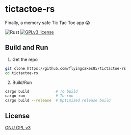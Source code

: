 # tictactoe-rs
Finally, a memory safe Tic Tac Toe app 😱

![Rust](https://img.shields.io/badge/rust-%23000000.svg?style=for-the-badge&logo=rust&logoColor=white) [![GPLv3 license](https://img.shields.io/badge/License-GPLv3-blue.svg)](http://perso.crans.org/besson/LICENSE.html)

## Build and Run

1. Get the repo

```sh
git clone https://github.com/flyingcakes85/tictactoe-rs
cd tictactoe-rs
```

2. Build/Run

```sh
cargo build            # To build
cargo run              # To run
cargo build --release  # Optimized release build
```

## License 

[GNU GPL v3](https://github.com/flyingcakes85/tictactoe-rs/blob/main/COPYING)



